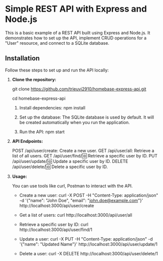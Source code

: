 # Simple REST API with Express and Node.js

This is a basic example of a REST API built using Express and Node.js. It demonstrates how to set up the API, implement CRUD operations for a "User" resource, and connect to a SQLite database.

## Installation

Follow these steps to set up and run the API locally:

1. **Clone the repository:**

    git clone https://github.com/trieuvi2910/homebase-express-api.git

    cd homebase-express-api

    1.  Install dependencies:
        npm install

    2.  Set up the database:
        The SQLite database is used by default. It will be created automatically when you run the application.

    3.  Run the API:
        npm start
    
2. **API Endpoints:**

    POST /api/user/create: Create a new user.
    GET /api/user/all: Retrieve a list of all users.
    GET /api/user/find/:id: Retrieve a specific user by ID.
    PUT /api/user/update/:id: Update a specific user by ID.
    DELETE /api/user/delete/:id: Delete a specific user by ID.

3. **Usage:**

    You can use tools like curl, Postman to interact with the API.

    - Create a new user:
        curl -X POST -H "Content-Type: application/json" -d '{"name": "John Doe", "email": "john.doe@example.com"}' http://localhost:3000/api/user/create

    - Get a list of users:
        curl http://localhost:3000/api/user/all

    - Retrieve a specific user by ID:
        curl http://localhost:3000/api/user/find/1

    - Update a user:
        curl -X PUT -H "Content-Type: application/json" -d '{"name": "Updated Name"}' http://localhost:3000/api/user/update/1
    
    - Delete a user:
        curl -X DELETE http://localhost:3000/api/user/delete/1
